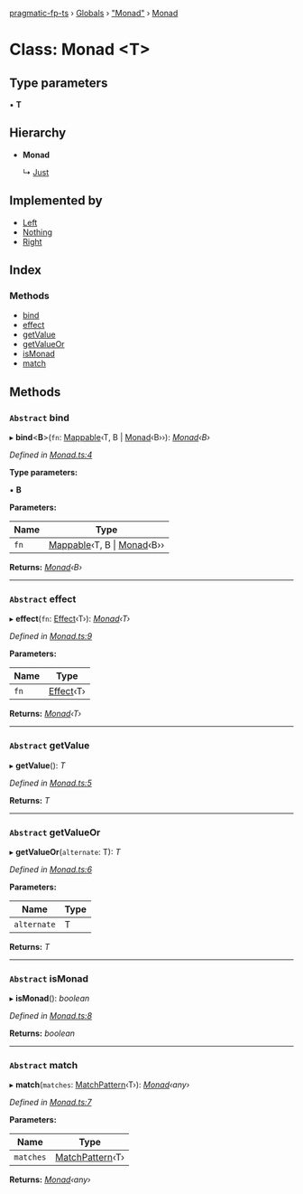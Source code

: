 [pragmatic-fp-ts](../README.md) › [Globals](../globals.md) › ["Monad"](../modules/_monad_.md) › [Monad](_monad_.monad.md)

# Class: Monad <**T**>

## Type parameters

▪ **T**

## Hierarchy

* **Monad**

  ↳ [Just](_maybe_.just.md)

## Implemented by

* [Left](_either_.left.md)
* [Nothing](_maybe_.nothing.md)
* [Right](_either_.right.md)

## Index

### Methods

* [bind](_monad_.monad.md#abstract-bind)
* [effect](_monad_.monad.md#abstract-effect)
* [getValue](_monad_.monad.md#abstract-getvalue)
* [getValueOr](_monad_.monad.md#abstract-getvalueor)
* [isMonad](_monad_.monad.md#abstract-ismonad)
* [match](_monad_.monad.md#abstract-match)

## Methods

### `Abstract` bind

▸ **bind**<**B**>(`fn`: [Mappable](../modules/_types_.md#mappable)‹T, B | [Monad](_monad_.monad.md)‹B››): *[Monad](_monad_.monad.md)‹B›*

*Defined in [Monad.ts:4](https://github.com/hermann-p/pragmatic-fp-ts/blob/9e9f479/src/Monad.ts#L4)*

**Type parameters:**

▪ **B**

**Parameters:**

Name | Type |
------ | ------ |
`fn` | [Mappable](../modules/_types_.md#mappable)‹T, B &#124; [Monad](_monad_.monad.md)‹B›› |

**Returns:** *[Monad](_monad_.monad.md)‹B›*

___

### `Abstract` effect

▸ **effect**(`fn`: [Effect](../modules/_types_.md#effect)‹T›): *[Monad](_monad_.monad.md)‹T›*

*Defined in [Monad.ts:9](https://github.com/hermann-p/pragmatic-fp-ts/blob/9e9f479/src/Monad.ts#L9)*

**Parameters:**

Name | Type |
------ | ------ |
`fn` | [Effect](../modules/_types_.md#effect)‹T› |

**Returns:** *[Monad](_monad_.monad.md)‹T›*

___

### `Abstract` getValue

▸ **getValue**(): *T*

*Defined in [Monad.ts:5](https://github.com/hermann-p/pragmatic-fp-ts/blob/9e9f479/src/Monad.ts#L5)*

**Returns:** *T*

___

### `Abstract` getValueOr

▸ **getValueOr**(`alternate`: T): *T*

*Defined in [Monad.ts:6](https://github.com/hermann-p/pragmatic-fp-ts/blob/9e9f479/src/Monad.ts#L6)*

**Parameters:**

Name | Type |
------ | ------ |
`alternate` | T |

**Returns:** *T*

___

### `Abstract` isMonad

▸ **isMonad**(): *boolean*

*Defined in [Monad.ts:8](https://github.com/hermann-p/pragmatic-fp-ts/blob/9e9f479/src/Monad.ts#L8)*

**Returns:** *boolean*

___

### `Abstract` match

▸ **match**(`matches`: [MatchPattern](../interfaces/_types_.matchpattern.md)‹T›): *[Monad](_monad_.monad.md)‹any›*

*Defined in [Monad.ts:7](https://github.com/hermann-p/pragmatic-fp-ts/blob/9e9f479/src/Monad.ts#L7)*

**Parameters:**

Name | Type |
------ | ------ |
`matches` | [MatchPattern](../interfaces/_types_.matchpattern.md)‹T› |

**Returns:** *[Monad](_monad_.monad.md)‹any›*
